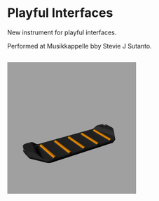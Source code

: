 # Playful Interfaces

New instrument for playful interfaces.

Performed at Musikkappelle bby Stevie J Sutanto.

<p align="left" style="float: left;">
  <img src="Imgs/mock-up.png" height="300"/>
</p>